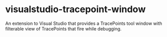 # visualstudio-tracepoint-window
An extension to Visual Studio that provides a TracePoints tool window with filterable view of TracePoints that fire while debugging.
